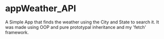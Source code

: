 # appWeather_API

A Simple App that finds the weather using the City and State to search it.
It was made using OOP and pure prototypal inheritance and my 'fetch' framework.
